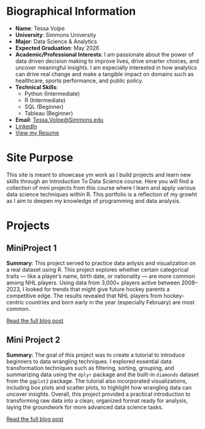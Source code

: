 # Biographical Information
- **Name**: Tessa Volpe  
- **University**: Simmons University  
- **Major**: Data Science & Analytics  
- **Expected Graduation**: May 2026
- **Academic/Professional Interests**: I am passionate about the power of data driven decision making to improve lives, drive smarter choices, and uncover meaningful insights. I am especially interested in how analytics can drive real change and make a tangible impact on domains such as healthcare, sports performance, and public policy.
- **Technical Skills**:
    - Python (Intermediate)
    - R (Intermediate)
    - SQL (Beginner)
    - Tableau (Beginner)
- **Email**: Tessa.Volpe@Simmons.edu
- [LinkedIn](www.linkedin.com/in/tessa-volpe11)
- [View my Resume](https://1drv.ms/b/s!AnYVGfOK60zngdYBTyVYVlOaRh5jSw?e=xxcb9z)

# Site Purpose

This site is meant to showcase ym work as I build projects and learn new skills through an Introduction To Data Science course. Here you will find a collection of mini projects from this course where I learn and apply various data science techniques within R. This portfolio is a reflection of my growht as I aim to deepen my knowledge of programming and data analysis.

# Projects

## MiniProject 1

**Summary**: This project served to practice data anlysis and visualization on a real dataset using R. This project explores whether certain categorical traits — like a player’s name, birth date, or nationality — are more common among NHL players. Using data from 3,000+ players active between 2008–2023, I looked for trends that might give future hockey parents a competitive edge. The results revealed that NHL players from hockey-centric countries and born early in the year (especially February) are most common.

[Read the full blog post](https://tessa-v11.github.io/stat228-MiniProject1/MiniProject1.html)

## Mini Project 2

**Summary**: The goal of this project was to create a tutorial to introduce beginners to data wrangling techniques. I explored essential data transformation techniques such as filtering, sorting, grouping, and summarizing data using the `dplyr` package and the built-in `diamonds` dataset from the `ggplot2` package. The tutorial also incorporated visualizations, including box plots and scatter plots, to highlight how wrangling data can uncover insights. Overall, this project provided a practical introduction to transforming raw data into a clean, organized format ready for analysis, laying the groundwork for more advanced data science tasks.

[Read the full blog post](https://tessa-v11.github.io/stat228-MiniProject2/MiniProject2.html)
